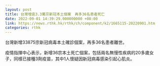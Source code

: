 ```yaml
---
layout: post
title: 台灣增逾3.3萬宗新冠本土個案　再多36名患者死亡
date: 2022-09-01 14:39:29.000000000 +08:00
link: https://news.rthk.hk/rthk/ch/component/k2/1665115-20220901.htm
categories: rthk
---
```


台灣新增33875宗新冠病毒本土確診個案，再多36名患者離世。

疫情指揮中心表示，新增36宗本土死亡個案，包括兩名無慢性疾病的20多歲女子，同樣已接種3劑疫苗，其中1人懷疑因新冠病毒感染引起心肌炎。
